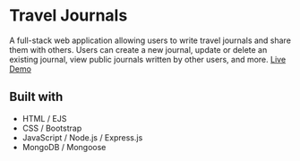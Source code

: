 # Travel Journals

A full-stack web application allowing users to write travel journals and share them with others. Users can create a new journal, update or delete an existing journal, view public journals written by other users, and more. [Live Demo](https://secret-ocean-26738.herokuapp.com/)

## Built with

- HTML / EJS
- CSS / Bootstrap
- JavaScript / Node.js / Express.js
- MongoDB / Mongoose
